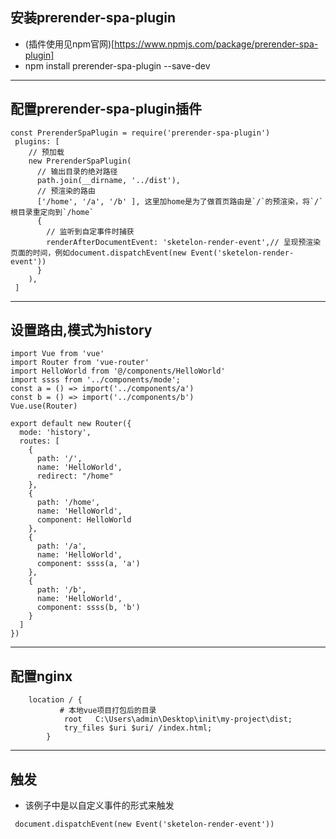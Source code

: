 ## 安装prerender-spa-plugin
* (插件使用见npm官网)[https://www.npmjs.com/package/prerender-spa-plugin]
* npm install prerender-spa-plugin --save-dev
***
## 配置prerender-spa-plugin插件
```
const PrerenderSpaPlugin = require('prerender-spa-plugin')
 plugins: [
    // 预加载
    new PrerenderSpaPlugin(
      // 输出目录的绝对路径
      path.join(__dirname, '../dist'),
      // 预渲染的路由
      ['/home', '/a', '/b' ], 这里加home是为了做首页路由是`/`的预渲染，将`/`根目录重定向到`/home`
      {
        // 监听到自定事件时捕获
        renderAfterDocumentEvent: 'sketelon-render-event',// 呈现预渲染页面的时间，例如document.dispatchEvent(new Event('sketelon-render-event'))
      }
    ),
 ]
```
***
## 设置路由,模式为history
```
import Vue from 'vue'
import Router from 'vue-router'
import HelloWorld from '@/components/HelloWorld'
import ssss from '../components/mode';
const a = () => import('../components/a')
const b = () => import('../components/b')
Vue.use(Router)

export default new Router({
  mode: 'history',
  routes: [
    {
      path: '/',
      name: 'HelloWorld',
      redirect: "/home"
    },
    {
      path: '/home',
      name: 'HelloWorld',
      component: HelloWorld
    },
    {
      path: '/a',
      name: 'HelloWorld',
      component: ssss(a, 'a')
    },
    {
      path: '/b',
      name: 'HelloWorld',
      component: ssss(b, 'b')
    }
  ]
})
```
****
## 配置nginx
```
    location / {
           # 本地vue项目打包后的目录
            root   C:\Users\admin\Desktop\init\my-project\dist; 
			try_files $uri $uri/ /index.html;
        }
```
****
## 触发 
* 该例子中是以自定义事件的形式来触发
```
 document.dispatchEvent(new Event('sketelon-render-event'))
```

